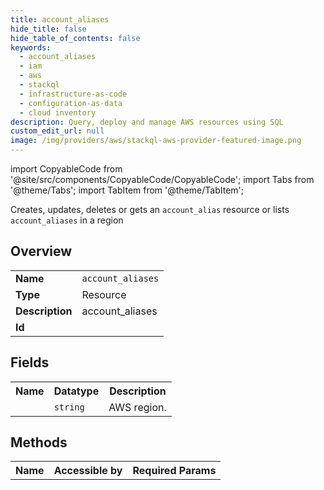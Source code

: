 ```yaml
---
title: account_aliases
hide_title: false
hide_table_of_contents: false
keywords:
  - account_aliases
  - iam
  - aws
  - stackql
  - infrastructure-as-code
  - configuration-as-data
  - cloud inventory
description: Query, deploy and manage AWS resources using SQL
custom_edit_url: null
image: /img/providers/aws/stackql-aws-provider-featured-image.png
---
```


import CopyableCode from '@site/src/components/CopyableCode/CopyableCode';
import Tabs from '@theme/Tabs';
import TabItem from '@theme/TabItem';

Creates, updates, deletes or gets an <code>account_alias</code> resource or lists <code>account_aliases</code> in a region

## Overview
<table><tbody>
<tr><td><b>Name</b></td><td><code>account_aliases</code></td></tr>
<tr><td><b>Type</b></td><td>Resource</td></tr>
<tr><td><b>Description</b></td><td>account_aliases</td></tr>
<tr><td><b>Id</b></td><td><CopyableCode code="aws.iam.account_aliases" /></td></tr>
</tbody></table>

## Fields
<table><tbody><tr><th>Name</th><th>Datatype</th><th>Description</th></tr><tr><td><CopyableCode code="region" /></td><td><code>string</code></td><td>AWS region.</td></tr>
</tbody></table>

## Methods

<table><tbody>
  <tr>
    <th>Name</th>
    <th>Accessible by</th>
    <th>Required Params</th>
  </tr>
</tbody></table>






